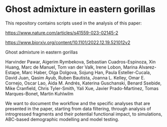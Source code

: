 # Ghost admixture in eastern gorillas

This repository contains scripts used in the analysis of this paper:

https://www.nature.com/articles/s41559-023-02145-2

https://www.biorxiv.org/content/10.1101/2022.12.19.521012v2

Ghost admixture in eastern gorillas

Harvinder Pawar, Aigerim Rymbekova,  Sebastian Cuadros-Espinoza,  Xin Huang,  Marc de Manuel,  Tom van der Valk, Irene Lobon,  Marina Alvarez-Estape,  Marc Haber,  Olga Dolgova,  Sojung Han,  Paula Esteller-Cucala,  David Juan, Qasim Ayub, Ruben Bautista, Joanna L. Kelley, Omar E. Cornejo,  Oscar Lao,  Aida M. Andrés,  Katerina Guschanski, Benard Ssebide, Mike Cranfield,  Chris Tyler-Smith,  Yali Xue,  Javier Prado-Martinez,  Tomas Marques-Bonet,  Martin Kuhlwilm

We want to document the workflow and the specific analyses that are presented in the paper, starting from data filtering, through analysis of introgressed fragments and their potential functional impact, to simulations, ABC-based demographic modelling and model testing.
